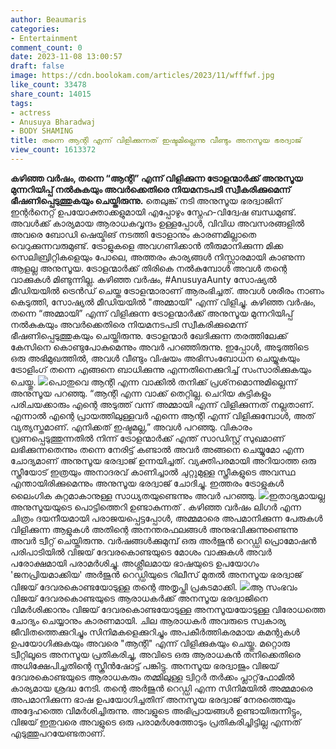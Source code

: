 ```yaml
---
author: Beaumaris
categories:
- Entertainment
comment_count: 0
date: 2023-11-08 13:00:57
draft: false
image: https://cdn.boolokam.com/articles/2023/11/wfffwf.jpg
like_count: 33478
share_count: 14015
tags:
- actress
- Anusuya Bharadwaj
- BODY SHAMING
title: തന്നെ ആന്റി എന്ന് വിളിക്കുന്നത് ഇഷ്ടമില്ലെന്നു വീണ്ടും അനസൂയ ഭരദ്വാജ്
view_count: 1613372
---
```


**കഴിഞ്ഞ വർഷം, തന്നെ “ആന്റി” എന്ന് വിളിക്കുന്ന ട്രോളന്മാർക്ക് അനുസൂയ മുന്നറിയിപ്പ് നൽകുകയും അവർക്കെതിരെ നിയമനടപടി സ്വീകരിക്കുമെന്ന് ഭീഷണിപ്പെടുത്തുകയും ചെയ്തിരുന്നു.** തെലുങ്ക് നടി അനുസൂയ ഭരദ്വാജിന് ഇന്റർനെറ്റ് ഉപയോക്താക്കളുമായി എപ്പോഴും സ്നേഹ-വിദ്വേഷ ബന്ധമുണ്ട്. അവൾക്ക് കാര്യമായ ആരാധകവൃന്ദം ഉള്ളപ്പോൾ, വിവിധ അവസരങ്ങളിൽ അവരെ ബോഡി ഷെയ്മിങ് നടത്തി ട്രോളാനും കാരണമില്ലാതെ വെറുക്കുന്നവരുമുണ്ട്. ട്രോളുകളെ അവഗണിക്കാൻ തീരുമാനിക്കുന്ന മിക്ക സെലിബ്രിറ്റികളെയും പോലെ, അത്തരം കാര്യങ്ങൾ നിസ്സാരമായി കാണുന്ന ആളല്ല അനുസൂയ. ട്രോളന്മാർക്ക് തിരികെ നൽകുമ്പോൾ അവൾ തന്റെ വാക്കുകൾ മിണ്ടുന്നില്ല. കഴിഞ്ഞ വർഷം, #AnusuyaAunty സോഷ്യൽ മീഡിയയിൽ ട്രെൻഡ് ചെയ്ത ട്രോളന്മാരാണ് ആരംഭിച്ചത്. അവൾ ശരീരം നാണം കെടുത്തി, സോഷ്യൽ മീഡിയയിൽ "അമ്മായി" എന്ന് വിളിച്ചു. കഴിഞ്ഞ വർഷം, തന്നെ “അമ്മായി” എന്ന് വിളിക്കുന്ന ട്രോളന്മാർക്ക് അനുസൂയ മുന്നറിയിപ്പ് നൽകുകയും അവർക്കെതിരെ നിയമനടപടി സ്വീകരിക്കുമെന്ന് ഭീഷണിപ്പെടുത്തുകയും ചെയ്തിരുന്നു. ട്രോളന്മാർ ഖേദിക്കുന്ന തരത്തിലേക്ക് കേസിനെ കൊണ്ടുപോകുമെന്നും അവർ പറഞ്ഞിരുന്നു. ഇപ്പോൾ, അടുത്തിടെ ഒരു അഭിമുഖത്തിൽ, അവൾ വീണ്ടും വിഷയം അഭിസംബോധന ചെയ്യുകയും ട്രോളിംഗ് തന്നെ എങ്ങനെ ബാധിക്കുന്നു എന്നതിനെക്കുറിച്ച് സംസാരിക്കുകയും ചെയ്തു. ![](https://cdn.boolokam.com/articles/2023/11/wfffwf.jpg)പൊതുവെ ആന്റി എന്ന വാക്കിൽ തനിക്ക് പ്രശ്‌നമൊന്നുമില്ലെന്ന് അനുസൂയ പറഞ്ഞു. “ആന്റി എന്ന വാക്ക് തെറ്റില്ല. ചെറിയ കുട്ടികളും പരിചയക്കാരും എന്റെ അടുത്ത് വന്ന് അമ്മായി എന്ന് വിളിക്കുന്നത് നല്ലതാണ്. എന്നാൽ എന്റെ പ്രായത്തിലുള്ളവർ എന്നെ ആന്റി എന്ന് വിളിക്കുമ്പോൾ, അത് വ്യത്യസ്തമാണ്. എനിക്കത് ഇഷ്ടമല്ല,” അവൾ പറഞ്ഞു. വികാരം വ്രണപ്പെടുത്തുന്നതിൽ നിന്ന് ട്രോളന്മാർക്ക് എന്ത് സാഡിസ്റ്റ് സുഖമാണ് ലഭിക്കുന്നതെന്നും തന്നെ നേരിട്ട് കണ്ടാൽ അവർ അങ്ങനെ ചെയ്യുമോ എന്ന ചോദ്യമാണ് അനുസൂയ ഭരദ്വാജ് ഉന്നയിച്ചത്. വ്യക്തിപരമായി അറിയാത്ത ഒരു സ്ത്രീയോട് ഇത്രയും അനാദരവ് കാണിച്ചാൽ ചുറ്റുമുള്ള സ്ത്രീകളുടെ അവസ്ഥ എന്തായിരിക്കുമെന്നും അനുസൂയ ഭരദ്വാജ് ചോദിച്ചു. ഇത്തരം ട്രോളുകൾ ലൈംഗിക കുറ്റമാകാനുള്ള സാധ്യതയുണ്ടെന്നും അവർ പറഞ്ഞു. ![](https://cdn.boolokam.com/articles/2023/11/wffwffwfgg.jpg)ഇതാദ്യമായല്ല അനുസൂയയുടെ പൊട്ടിത്തെറി ഉണ്ടാകുന്നത് . കഴിഞ്ഞ വർഷം ലിഗർ എന്ന ചിത്രം ദയനീയമായി പരാജയപ്പെട്ടപ്പോൾ, അമ്മമാരെ അപമാനിക്കുന്ന പേരുകൾ വിളിക്കുന്ന ആളുകൾ അതിന്റെ അനന്തരഫലങ്ങൾ അനുഭവിക്കുന്നുണ്ടെന്നു അവർ ട്വീറ്റ് ചെയ്തിരുന്നു. വർഷങ്ങൾക്കുമുമ്പ് ഒരു അർജുൻ റെഡ്ഡി പ്രൊമോഷൻ പരിപാടിയിൽ വിജയ് ദേവരകൊണ്ടയുടെ മോശം വാക്കുകൾ അവർ പരോക്ഷമായി പരാമർശിച്ചു. അശ്ലീലമായ ഭാഷയുടെ ഉപയോഗം 'ജനപ്രിയമാക്കിയ' അർജുൻ റെഡ്ഡിയുടെ റിലീസ് മുതൽ അനസൂയ ഭരദ്വാജ് വിജയ് ദേവരകൊണ്ടയോടുള്ള തന്റെ അതൃപ്തി പ്രകടമാക്കി. ![](https://cdn.boolokam.com/articles/2023/11/wfwfwfwfwfwwf.jpg)ആ സംഭവം വിജയ് ദേവരകൊണ്ടയുടെ ആരാധകർക്ക് അനസൂയ ഭരദ്വാജിനെ വിമർശിക്കാനും വിജയ് ദേവരകൊണ്ടയോടുള്ള അനസൂയയോടുള്ള വിരോധത്തെ ചോദ്യം ചെയ്യാനും കാരണമായി. ചില ആരാധകർ അവരുടെ സ്വകാര്യ ജീവിതത്തെക്കുറിച്ചും സിനിമകളെക്കുറിച്ചും അപകീർത്തികരമായ കമന്റുകൾ ഉപയോഗിക്കുകയും അവരെ "ആന്റി" എന്ന് വിളിക്കുകയും ചെയ്തു. മറ്റൊരു ട്വീറ്റിലൂടെ അനസൂയ പ്രതികരിച്ചു, അവിടെ ഒരു ആരാധകൻ തനിക്കെതിരെ അധിക്ഷേപിച്ചതിന്റെ സ്ക്രീൻഷോട്ട് പങ്കിട്ടു. അനസൂയ ഭരദ്വാജും വിജയ് ദേവരകൊണ്ടയുടെ ആരാധകരും തമ്മിലുള്ള ട്വിറ്റർ തർക്കം പ്ലാറ്റ്‌ഫോമിൽ കാര്യമായ ശ്രദ്ധ നേടി. തന്റെ അർജുൻ റെഡ്ഡി എന്ന സിനിമയിൽ അമ്മമാരെ അപമാനിക്കുന്ന ഭാഷ ഉപയോഗിച്ചതിന് അനസൂയ ഭരദ്വാജ് നേരത്തെയും അദ്ദേഹത്തെ വിമർശിച്ചിരുന്നു. അവളുടെ അഭിപ്രായങ്ങൾ ഉണ്ടായിരുന്നിട്ടും, വിജയ് ഇതുവരെ അവളുടെ ഒരു പരാമർശത്തോടും പ്രതികരിച്ചിട്ടില്ല എന്നത് എടുത്തുപറയേണ്ടതാണ്.